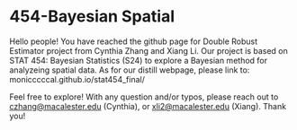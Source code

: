 # 454-Bayesian Spatial

Hello people! You have reached the github page for Double Robust Estimator project from Cynthia Zhang and Xiang Li. Our project is based on STAT 454: Bayesian Statistics (S24) to explore a Bayesian method for analyzeing spatial data. As for our distill webpage, please link to: monicccccal.github.io/stat454_final/ 

Feel free to explore! With any question and/or typos, please reach out to czhang@macalester.edu (Cynthia), or xli2@macalester.edu (Xiang). Thank you!

